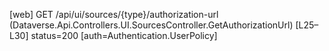 [web] GET /api/ui/sources/{type}/authorization-url  (Dataverse.Api.Controllers.UI.SourcesController.GetAuthorizationUrl)  [L25–L30] status=200 [auth=Authentication.UserPolicy]

